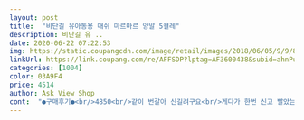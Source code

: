 ```yaml
---
layout: post 
title:  "비단길 유아동용 매쉬 마르마르 양말 5켤레" 
description: 비단길 유 ..
date: 2020-06-22 07:22:53 
img: https://static.coupangcdn.com/image/retail/images/2018/06/05/9/9/89ba96c7-3644-4b1a-b58f-47d18a8f34ae.jpg 
linkUrl: https://link.coupang.com/re/AFFSDP?lptag=AF3600438&subid=ahnPublicAsk&pageKey=97851050&itemId=300353805&vendorItemId=3739223012&traceid=V0-113-bdbe1e681b30038e 
categories: [1004] 
color: 03A9F4 
price: 4514 
author: Ask View Shop 
cont:  "●구매후기●<br/>4850<br/>같이 번갈아 신길려구요<br/>게다가 한번 신고 빨았는데 보풀 이빠시... <br/><br/>그냥 마트가서 제돈주고 좋은 양말 사 신기는게 더 안전하고 오래신기겠네요<br/>그닥 저려미도 아닌거같고... <br/><br/>그리고 빨고나면 어느정도 줄더라구요<br/>몸에 열 많은 아기... <br/>.<br/><br/>배송받고나서 바로 뒤집어서 손빨래했어요<br/>사이즈가 조금씩 제각각이고 불량인듯 아닌듯 편직불량많아요.<br/><br/>신축성이 거의 없는 면이어서 잘 신기셔야해요<br/>아기가 돌 지나니 쑥쑥 자라가지고 발목양말이 죄다 덧신이 되어버려가지고.<br/>.<br/> ㅋ ㅋ<br/>아기양말인데 미끄럼방지 안되어있는 정도로 그치는게 아니라 너무 미끄러져 위험해요.<br/> 상품평좋아서 삼형제 세 세트나 샀는데 셋다 미끄러져서 큰일날뻔했어요.<br/><br/>얼집답례품으로 구입했고 시간이 없어 환불은안하지만 사서 신키고싶진않아용<br/>여름이면 특히 발에 열이 더 나서 양말거부였는데 이건 그나마 신네요^^<br/>이번 여름에도 잘 신길게요^^<br/>이쁘게 잘 신길게요^^<br/>작년에 아기에게 이런양말 사서 신겼는데 예쁘고 시원해해서 다시 샀어요<br/>작은 실오라기라도 함부로 잡아당김 안될듯요.<br/><br/>중국꺼예요.<br/> 싸고 예쁘다 했더니... <br/> 돈 아까워요<br/>4850<br/>같이 번갈아 신길려구요<br/>게다가 한번 신고 빨았는데 보풀 이빠시... <br/><br/>그냥 마트가서 제돈주고 좋은 양말 사 신기는게 더 안전하고 오래신기겠네요<br/>그닥 저려미도 아닌거같고... <br/><br/>그리고 빨고나면 어느정도 줄더라구요<br/>몸에 열 많은 아기... <br/>.<br/><br/>배송받고나서 바로 뒤집어서 손빨래했어요<br/>사이즈가 조금씩 제각각이고 불량인듯 아닌듯 편직불량많아요.<br/><br/>신축성이 거의 없는 면이어서 잘 신기셔야해요<br/>아기가 돌 지나니 쑥쑥 자라가지고 발목양말이 죄다 덧신이 되어버려가지고.<br/>.<br/> ㅋ ㅋ<br/>아기양말인데 미끄럼방지 안되어있는 정도로 그치는게 아니라 너무 미끄러져 위험해요.<br/> 상품평좋아서 삼형제 세 세트나 샀는데 셋다 미끄러져서 큰일날뻔했어요.<br/><br/>얼집답례품으로 구입했고 시간이 없어 환불은안하지만 사서 신키고싶진않아용<br/>여름이면 특히 발에 열이 더 나서 양말거부였는데 이건 그나마 신네요^^<br/>이번 여름에도 잘 신길게요^^<br/>이쁘게 잘 신길게요^^<br/>작년에 아기에게 이런양말 사서 신겼는데 예쁘고 시원해해서 다시 샀어요<br/>작은 실오라기라도 함부로 잡아당김 안될듯요.<br/><br/>중국꺼예요.<br/> 싸고 예쁘다 했더니... <br/> 돈 아까워요<br/>" 
---
```


